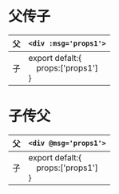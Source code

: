 # 父传子
|父|`<div :msg='props1'>`|  
|--|--|
|子|export defalt:{<br/>&emsp;props:['props1']<br/>}|  
# 子传父
|父|`<div @msg='props1'>`|  
|--|--|
|子|export defalt:{<br/>&emsp;props:['props1']<br/>}|  
